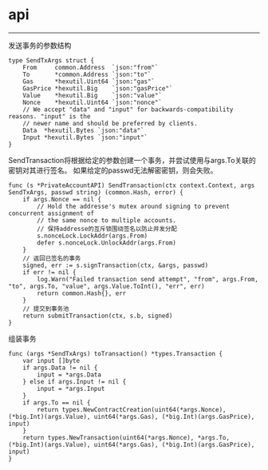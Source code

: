 # api #

----------

发送事务的参数结构

	type SendTxArgs struct {
		From     common.Address  `json:"from"`
		To       *common.Address `json:"to"`
		Gas      *hexutil.Uint64 `json:"gas"`
		GasPrice *hexutil.Big    `json:"gasPrice"`
		Value    *hexutil.Big    `json:"value"`
		Nonce    *hexutil.Uint64 `json:"nonce"`
		// We accept "data" and "input" for backwards-compatibility reasons. "input" is the
		// newer name and should be preferred by clients.
		Data  *hexutil.Bytes `json:"data"`
		Input *hexutil.Bytes `json:"input"`
	}

SendTransaction将根据给定的参数创建一个事务，并尝试使用与args.To关联的密钥对其进行签名。 如果给定的passwd无法解密密钥，则会失败。

	func (s *PrivateAccountAPI) SendTransaction(ctx context.Context, args SendTxArgs, passwd string) (common.Hash, error) {
		if args.Nonce == nil {
			// Hold the addresse's mutex around signing to prevent concurrent assignment of
			// the same nonce to multiple accounts.
			// 保持addresse的互斥锁围绕签名以防止并发分配
			s.nonceLock.LockAddr(args.From)
			defer s.nonceLock.UnlockAddr(args.From)
		}
		// 返回已签名的事务
		signed, err := s.signTransaction(ctx, &args, passwd)
		if err != nil {
			log.Warn("Failed transaction send attempt", "from", args.From, "to", args.To, "value", args.Value.ToInt(), "err", err)
			return common.Hash{}, err
		}
		// 提交到事务池
		return submitTransaction(ctx, s.b, signed)
	}

组装事务

	func (args *SendTxArgs) toTransaction() *types.Transaction {
		var input []byte
		if args.Data != nil {
			input = *args.Data
		} else if args.Input != nil {
			input = *args.Input
		}
		if args.To == nil {
			return types.NewContractCreation(uint64(*args.Nonce), (*big.Int)(args.Value), uint64(*args.Gas), (*big.Int)(args.GasPrice), input)
		}
		return types.NewTransaction(uint64(*args.Nonce), *args.To, (*big.Int)(args.Value), uint64(*args.Gas), (*big.Int)(args.GasPrice), input)
	}